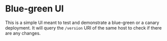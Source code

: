 # Blue-green UI

This is a simple UI meant to test and demonstrate a blue-green or a canary deployment. It will query the `/version` URI of the same host to check if there are any changes.